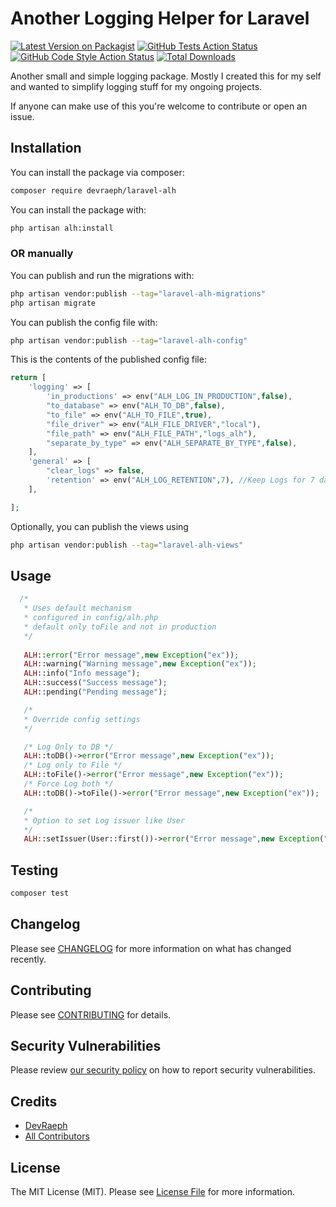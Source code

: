 # Another Logging Helper for Laravel

[![Latest Version on Packagist](https://img.shields.io/packagist/v/devraeph/laravel-alh.svg?style=flat-square)](https://packagist.org/packages/devraeph/laravel-alh)
[![GitHub Tests Action Status](https://img.shields.io/github/actions/workflow/status/devraeph/laravel-alh/run-tests.yml?branch=main&label=tests&style=flat-square)](https://github.com/devraeph/laravel-alh/actions?query=workflow%3Arun-tests+branch%3Amain)
[![GitHub Code Style Action Status](https://img.shields.io/github/actions/workflow/status/devraeph/laravel-alh/fix-php-code-style-issues.yml?branch=main&label=code%20style&style=flat-square)](https://github.com/devraeph/laravel-alh/actions?query=workflow%3A"Fix+PHP+code+style+issues"+branch%3Amain)
[![Total Downloads](https://img.shields.io/packagist/dt/devraeph/laravel-alh.svg?style=flat-square)](https://packagist.org/packages/devraeph/laravel-alh)

Another small and simple logging package. Mostly I created this for my self and wanted to simplify logging stuff for my ongoing projects.

If anyone can make use of this you're welcome to contribute or open an issue.


## Installation

You can install the package via composer:

```bash
composer require devraeph/laravel-alh
```

You can install the package with:
```bash
php artisan alh:install
```

### OR manually

You can publish and run the migrations with:

```bash
php artisan vendor:publish --tag="laravel-alh-migrations"
php artisan migrate
```

You can publish the config file with:

```bash
php artisan vendor:publish --tag="laravel-alh-config"
```

This is the contents of the published config file:

```php
return [
    'logging' => [
        'in_productions' => env("ALH_LOG_IN_PRODUCTION",false),
        "to_database" => env("ALH_TO_DB",false),
        "to_file" => env("ALH_TO_FILE",true),
        "file_driver" => env("ALH_FILE_DRIVER","local"),
        "file_path" => env("ALH_FILE_PATH","logs_alh"),
        "separate_by_type" => env("ALH_SEPARATE_BY_TYPE",false),
    ],
    'general' => [
        "clear_logs" => false,
        'retention' => env("ALH_LOG_RETENTION",7), //Keep Logs for 7 days by default
    ],

];
```

Optionally, you can publish the views using

```bash
php artisan vendor:publish --tag="laravel-alh-views"
```

## Usage

```php
  /*
   * Uses default mechanism
   * configured in config/alh.php
   * default only toFile and not in production
   */
   
   ALH::error("Error message",new Exception("ex"));
   ALH::warning("Warning message",new Exception("ex"));
   ALH::info("Info message");
   ALH::success("Success message");
   ALH::pending("Pending message");

   /*
   * Override config settings
   */

   /* Log Only to DB */
   ALH::toDB()->error("Error message",new Exception("ex"));
   /* Log only to File */
   ALH::toFile()->error("Error message",new Exception("ex"));
   /* Force Log both */
   ALH::toDB()->toFile()->error("Error message",new Exception("ex"));

   /*
   * Option to set Log issuer like User
   */
   ALH::setIssuer(User::first())->error("Error message",new Exception("ex"));
```

## Testing

```bash
composer test
```

## Changelog

Please see [CHANGELOG](CHANGELOG.md) for more information on what has changed recently.

## Contributing

Please see [CONTRIBUTING](CONTRIBUTING.md) for details.

## Security Vulnerabilities

Please review [our security policy](../../security/policy) on how to report security vulnerabilities.

## Credits

- [DevRaeph](https://github.com/DevRaeph)
- [All Contributors](../../contributors)

## License

The MIT License (MIT). Please see [License File](LICENSE.md) for more information.
